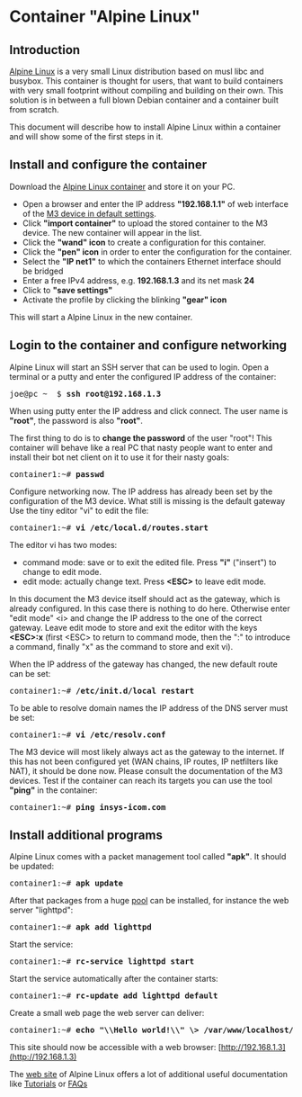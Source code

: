 # Container "Alpine Linux"

## Introduction
[Alpine Linux](https://www.alpinelinux.org) is a very small Linux distribution based on musl libc and busybox. This container is thought for users, that want to build containers with very small footprint without compiling and building on their own. This solution is in between a full blown Debian container and a container built from scratch.

This document will describe how to install Alpine Linux within a container and will show some of the first steps in it.

## Install and configure the container
Download the [Alpine Linux container](https://m3-container.net/M3_Container/images_static/Alpine_3.7.tar) and store it on your PC.

- Open a browser and enter the IP address <b>"192.168.1.1"</b> of web interface of the [M3 device in default settings](http://192.168.1.1/cgi_s_administration.container).
- Click <b>"import container"</b> to upload the stored container to the M3 device. The new container will appear in the list.
- Click the <b>"wand" icon</b> to create a configuration for this container.
- Click the <b>"pen" icon</b> in order to enter the configuration for the container.
- Select the <b>"IP net1"</b> to which the containers Ethernet interface should be bridged
- Enter a free IPv4 address, e.g. <b>192.168.1.3</b> and its net mask <b>24</b>
- Click to <b>"save settings"</b>
- Activate the profile by clicking the blinking <b>"gear" icon</b>

This will start a Alpine Linux in the new container.

## Login to the container and configure networking
Alpine Linux will start an SSH server that can be used to login. Open a terminal or a putty and enter the configured IP address of the container:
<pre>
joe@pc ~  $ <b>ssh root@192.168.1.3</b>
</pre>

When using putty enter the IP address and click connect. The user name is <b>"root"</b>, the password is also <b>"root"</b>.

The first thing to do is to <b>change the password</b> of the user "root"! This container will behave like a real PC that nasty people want to enter and install their bot net client on it to use it for their nasty goals:
<pre>
container1:~# <b>passwd</b>
</pre>

Configure networking now. The IP address has already been set by the configuration of the M3 device. What still is missing is the default gateway Use the tiny editor "vi" to edit the file:
<pre>
container1:~# <b>vi /etc/local.d/routes.start</b>
</pre>

The editor vi has two modes:

- command mode: save or to exit the edited file. Press <b>"i"</b> ("insert") to change to edit mode.
- edit mode: actually change text. Press <b>\<ESC\></b> to leave edit mode.

In this document the M3 device itself should act as the gateway, which is already configured. In this case there is nothing to do here. Otherwise enter "edit mode" \<i\> and change the IP address to the one of the correct gateway. Leave edit mode to store and exit the editor with the keys <b>\<ESC\>:x</b> (first \<ESC\> to return to command mode, then the ":" to introduce a command, finally "x" as the command to store and exit vi).

When the IP address of the gateway has changed, the new default route can be set:
<pre>
container1:~# <b>/etc/init.d/local restart</b>
</pre>

To be able to resolve domain names the IP address of the DNS server must be set:
<pre>
container1:~# <b>vi /etc/resolv.conf</b>
</pre>

The M3 device will most likely always act as the gateway to the internet. If this has not been configured yet (WAN chains, IP routes, IP netfilters like NAT), it should be done now. Please consult the documentation of the M3 devices. Test if the container can reach its targets you can use the tool <b>"ping"</b> in the container:

<pre>
container1:~# <b>ping insys-icom.com</b>
</pre>

## Install additional programs
Alpine Linux comes with a packet management tool called <b>"apk"</b>. It should be updated:
<pre>
container1:~# <b>apk update</b>
</pre>

After that packages from a huge [pool](https://pkgs.alpinelinux.org/packages) can be installed, for instance the web server "lighttpd":
<pre>
container1:~# <b>apk add lighttpd</b>
</pre>

Start the service:
<pre>
container1:~# <b>rc-service lighttpd start</b>
</pre>

Start the service automatically after the container starts:
<pre>
container1:~# <b>rc-update add lighttpd default</b>
</pre>

Create a small web page the web server can deliver:
<pre>
container1:~# <b>echo "\<html\>\<body\>Hello world!\</body\>\</html\>" \> /var/www/localhost/htdocs/index.html</b>
</pre>
This site should now be accessible with a web browser: [http://192.168.1.3](http://192.168.1.3)

The [web site](https://wiki.alpinelinux.org/wiki/Main_Page) of Alpine Linux offers a lot of additional useful documentation like [Tutorials](https://wiki.alpinelinux.org/wiki/Tutorials_and_Howtos) or [FAQs](https://wiki.alpinelinux.org/wiki/Alpine_Linux:FAQ)
